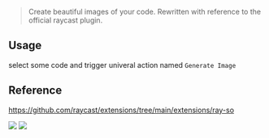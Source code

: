 > Create beautiful images of your code. Rewritten with reference to the official raycast plugin.


## Usage

select some code and trigger univeral action named `Generate Image`



## Reference

https://github.com/raycast/extensions/tree/main/extensions/ray-so



![](https://img.shields.io/badge/version-v0.1-green?style=for-the-badge)
[![](https://img.shields.io/badge/download-click-blue?style=for-the-badge)](https://github.com/alanhe421/alfred-workflows/raw/master/ray-so/Generate%20Image.alfredworkflow)




<!-- more -->